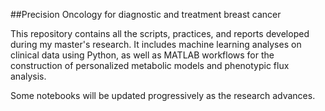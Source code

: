 ##Precision Oncology for diagnostic and treatment breast cancer

This repository contains all the scripts, practices, and reports developed during my master's research. It includes machine learning analyses on clinical data using Python, as well as MATLAB workflows for the construction of personalized metabolic models and phenotypic flux analysis.

Some notebooks will be updated progressively as the research advances.
